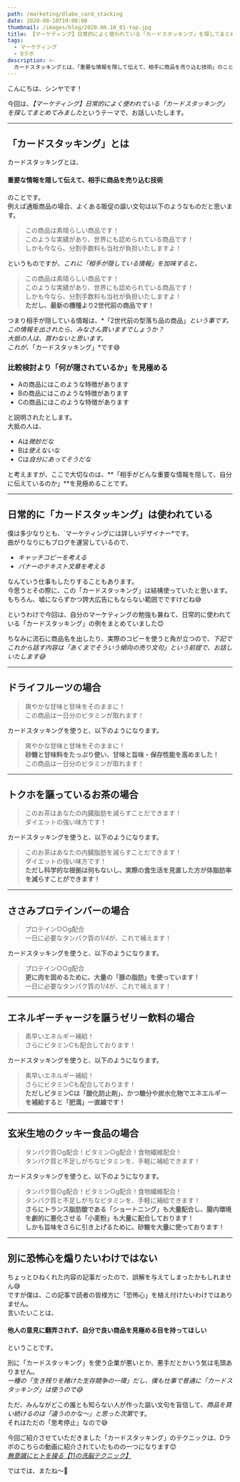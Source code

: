 ```yaml
---
path: /marketing/dlabo_card_stacking
date: 2020-08-10T19:00:00
thumbnail: /images/blog/2020.08.10_01-top.jpg
title: 【マーケティング】日常的によく使われている「カードスタッキング」を探してまとめてみました
tags:
  - マーケティング
  - Dラボ
description: >-
  カードスタッキングとは、「重要な情報を隠して伝えて、相手に商品を売り込む技術」のことです。この技術はマーケティングの世界では日常的に使われています。今回は、よく使われるカードスタッキングの例を、探してまとめてみました。
---
```


こんにちは、シンヤです！

今回は、*【マーケティング】日常的によく使われている「カードスタッキング」を探してまとめてみました*というテーマで、お話しいたします。

---

## 「カードスタッキング」とは

カードスタッキングとは、

#### 重要な情報を隠して伝えて、相手に商品を売り込む技術

のことです。  
例えば通販商品の場合、よくある販促の謳い文句は以下のようなものだと思います。

> この商品は素晴らしい商品です！  
> このような実績があり、世界にも認められている商品です！  
> しかも今なら、分割手数料も当社が負担いたしますよ！

というものですが、*これに「相手が隠している情報」を加味すると、*

> この商品は素晴らしい商品です！  
> このような実績があり、世界にも認められている商品です！  
> しかも今なら、分割手数料も当社が負担いたしますよ！  
> **ただし、最新の機種より2世代前の商品です！**

つまり相手が隠している情報は、*「2世代前の型落ち品の商品」*という事です。  
この情報を出されたら、みなさん買いますでしょうか？  
大抵の人は、買わないと思います。  
これが、*「カードスタッキング」*です😅

### 比較検討より「何が隠されているか」を見極める

- Aの商品にはこのような特徴があります
- Bの商品にはこのような特徴があります
- Cの商品にはこのような特徴があります

と説明されたとします。  
大抵の人は、

- Aは*微妙だな*
- Bは*使えないな*
- Cは*自分にあってそうだな*

と考えますが、ここで大切なのは、**「相手がどんな重要な情報を隠して、自分に伝えているのか」**を見極めることです。

---

## 日常的に「カードスタッキング」は使われている

僕は多少なりとも、`マーケティングには詳しいデザイナー*です。  
曲がりなりにもブログを運営しているので、

- *キャッチコピーを考える*
- *バナーのテキスト文章を考える*

なんていう仕事もしたりすることもあります。  
今思うとその際に、この「カードスタッキング」は結構使っていたと思います。  
もちろん、嘘にならずかつ誇大広告にもならない範囲でですけどね😅

というわけで今回は、自分のマーケティングの勉強も兼ねて、日常的に使われている「カードスタッキング」の例をまとめていました😊

ちなみに流石に商品名を出したり、実際のコピーを使うと角が立つので、*下記でこれから話す内容は「あくまでそういう傾向の売り文句」という前提で、お話しいたします😅*

---

## ドライフルーツの場合

> 爽やかな甘味と甘味をそのままに！  
> この商品は一日分のビタミンが取れます！

カードスタッキングを使うと、以下のようになります。

> 爽やかな甘味と甘味をそのままに！  
> **砂糖と甘味料をたっぷり使い、甘味と旨味・保存性能を高めました！**  
> この商品は一日分のビタミンが取れます！

---

## トクホを謳っているお茶の場合

> このお茶はあなたの内臓脂肪を減らすことだできます！  
> ダイエットの強い味方です！

カードスタッキングを使うと、以下のようになります。

> このお茶はあなたの内臓脂肪を減らすことだできます！  
> ダイエットの強い味方です！  
> **ただし科学的な根拠は何もないし、実際の食生活を見直した方が体脂肪率を減らすことができます！**

---

## ささみプロテインバーの場合

> プロテイン○○g配合  
> 一日に必要なタンパク質の1/4が、これで補えます！

カードスタッキングを使うと、以下のようになります。

> プロテイン○○g配合  
> **更に肉を固めるために、大量の「豚の脂肪」を使っています！**  
> 一日に必要なタンパク質の1/4が、これで補えます！

---

## エネルギーチャージを謳うゼリー飲料の場合

> 素早いエネルギー補給！  
> さらにビタミンCも配合しております！

カードスタッキングを使うと、以下のようになります。

> 素早いエネルギー補給！  
> さらにビタミンCも配合しております！  
> **ただしビタミンCは「酸化防止剤」、かつ糖分や炭水化物でエネエルギーを補給すると「肥満」一直線です！**

---

## 玄米生地のクッキー食品の場合

> タンパク質○g配合！ビタミン○g配合！食物繊維配合！  
> タンパク質と不足しがちなビタミンを、手軽に補給できます！

カードスタッキングを使うと、以下のようになります。

> タンパク質○g配合！ビタミン○g配合！食物繊維配合！  
> タンパク質と不足しがちなビタミンを、手軽に補給できます！  
> **さらにトランス脂肪酸である「ショートニング」も大量配合し、腸内環境を劇的に悪化させる「小麦粉」も大量に配合しております！**  
> **しかも旨味をさらに引き上げるために、砂糖を大量に使っております！**

---

## 別に恐怖心を煽りたいわけではない

ちょっとひねくれた内容の記事だったので、誤解を与えてしまったかもしれません😅  
ですが僕は、この記事で読者の皆様方に「恐怖心」を植え付けたいわけではありません。  
言いたいことは、

#### 他人の意見に翻弄されず、自分で良い商品を見極める目を持ってほしい

ということです。

別に「カードスタッキング」を使う企業が悪いとか、悪手だとかいう気は毛頭ありません。  
*一種の「生き残りを賭けた生存競争の一環」だし、僕も仕事で普通に「カードスタッキング」は使うので😅*

ただ、みんながどこの誰とも知らない人が作った謳い文句を盲信して、*商品を買い続けるのは「違うのかな〜」と思った次第*です。  
それはただの「思考停止」なので😅

今回ご紹介させていただきました「カードスタッキング」のテクニックは、Dラボのこちらの動画に紹介されていたものの一つになります😊  
*[無意識にヒトを操る【11の洗脳テクニック】](https://www.nicovideo.jp/watch/1594401303)*

ではでは、またね〜🤗
